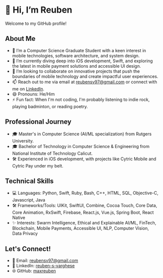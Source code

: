# 👋 Hi, I’m Reuben

Welcome to my GitHub profile!

## About Me
- 👀 I’m a Computer Science Graduate Student with a keen interest in mobile technologies, software architecture, and system design.
- 🌱 I’m currently diving deep into iOS development, Swift, and exploring the latest in mobile payment solutions and accessible UI design.
- 💞️ I’m looking to collaborate on innovative projects that push the boundaries of mobile technology and create impactful user experiences.
- 📫 Reach out to me via email at [reubensv97@gmail.com](mailto:reubensv97@gmail.com) or connect with me on [LinkedIn](https://www.linkedin.com/in/reuben-s-varghese).
- 😄 Pronouns: He/Him
- ⚡ Fun fact: When I'm not coding, I'm probably listening to indie rock, playing badminton, or reading poetry.

## Professional Journey
- 🎓 Master's in Computer Science (AI/ML specialization) from Rutgers University.
- 🎓 Bachelor of Technology in Computer Science & Engineering from National Institute of Technology Calicut.
- 🛠️ Experienced in iOS development, with projects like Cytric Mobile and Cytric Pay under my belt.

## Technical Skills
- 💻 Languages: Python, Swift, Ruby, Bash, C++, HTML, SQL, Objective-C, Javascript, Java
- 🛠️ Frameworks/Tools: UIKit, SwiftUI, Combine, Cocoa Touch, Core Data, Core Animation, RxSwift, Firebase, React.js, Vue.js, Spring Boot, React Native
- ✨ Interests: Swarm Intelligence, Ethical and Explainable AI/ML, FinTech, Blockchain, Mobile Payments, Accessible UI, NLP, Computer Vision, Data Privacy

## Let's Connect!
- 📧 Email: [reubensv97@gmail.com](mailto:reubensv97@gmail.com)
- 🔗 LinkedIn: [reuben-s-varghese](https://www.linkedin.com/in/reuben-s-varghese)
- 🌐 GitHub: [maxreuben](https://github.com/maxreuben)

